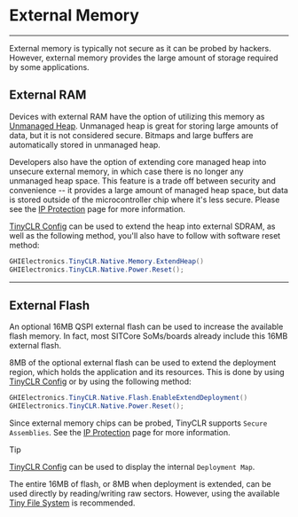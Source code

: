 # External Memory
---
External memory is typically not secure as it can be probed by hackers. However, external memory provides the large amount of storage required by some applications.

## External RAM
Devices with external RAM have the option of utilizing this memory as [Unmanaged Heap](unmanaged-heap.md). Unmanaged heap is great for storing large amounts of data, but it is not considered secure. Bitmaps and large buffers are automatically stored in unmanaged heap.

Developers also have the option of extending core managed heap into unsecure external memory, in which case there is no longer any unmanaged heap space. This feature is a trade off between security and convenience -- it provides a large amount of managed heap space, but data is stored outside of the microcontroller chip where it's less secure. Please see the [IP Protection](ip-protection.md) page for more information.

[TinyCLR Config](../tinyclr-config.md) can be used to extend the heap into external SDRAM, as well as the following method, you'll also have to follow with software reset method:
```cs
GHIElectronics.TinyCLR.Native.Memory.ExtendHeap()
GHIElectronics.TinyCLR.Native.Power.Reset();
```
---

## External Flash
An optional 16MB QSPI external flash can be used to increase the available flash memory. In fact, most SITCore SoMs/boards already include this 16MB external flash.

8MB of the optional external flash can be used to extend the deployment region, which holds the application and its resources. This is done by using [TinyCLR Config](../tinyclr-config.md) or by using the following method:

```cs
GHIElectronics.TinyCLR.Native.Flash.EnableExtendDeployment()
GHIElectronics.TinyCLR.Native.Power.Reset();
```
Since external memory chips can be probed, TinyCLR supports `Secure Assemblies`. See the [IP Protection](ip-protection.md) page for more information.

> [!TIP]
> [TinyCLR Config](../tinyclr-config.md) can be used to display the internal `Deployment Map`.

The entire 16MB of flash, or 8MB when deployment is extended, can be used directly by reading/writing raw sectors. However, using the available [Tiny File System](file-system.md) is recommended.



